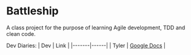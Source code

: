 # Battleship

A class project for the purpose of learning Agile development, TDD and clean code.

Dev Diaries:
  | Dev | Link |
  |-------|------|
  | Tyler | [Google Docs](https://docs.google.com/document/d/1pubhvlK5sk8EUl7HWbQfcjrQHcDJA_8rLDpfHJh2knI/edit?usp=sharing) |
